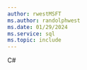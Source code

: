 ```yaml
---
author: rwestMSFT
ms.author: randolphwest
ms.date: 01/29/2024
ms.service: sql
ms.topic: include
---
```

 C# 

